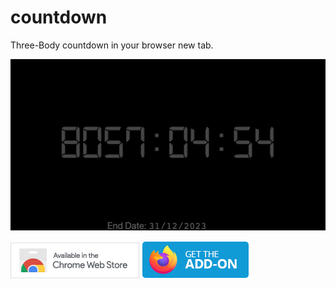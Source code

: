 # countdown

Three-Body countdown in your browser new tab.

![Screenshot](Screenshot.png)

[![get-chrome-ext][chrome_badge]][chrome_link]
[![get-firefox-addon][firefox_badge]][firefox_link]

[chrome_link]: https://chrome.google.com/webstore/detail/countdown/agkpjbinhffcipnofnpaelmellflhacl
[chrome_badge]: ./chrome-badge.png
[firefox_link]: https://addons.mozilla.org/firefox/addon/three-body-countdown
[firefox_badge]: ./firefox-badge.png
